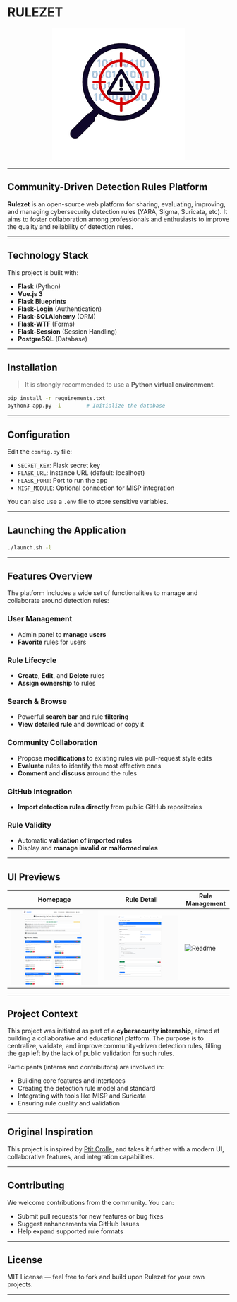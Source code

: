 # RULEZET

<p align="center">
  <img src="https://raw.githubusercontent.com/ngsoti/rulezet-core/main/doc/rulezet.png" width="300" alt="Rulezet logo">
</p>

---

## Community-Driven Detection Rules Platform

**Rulezet** is an open-source web platform for sharing, evaluating, improving, and managing cybersecurity detection rules (YARA, Sigma, Suricata, etc). It aims to foster collaboration among professionals and enthusiasts to improve the quality and reliability of detection rules.

---

## Technology Stack

This project is built with:

- **Flask** (Python)
- **Vue.js 3**
- **Flask Blueprints**
- **Flask-Login** (Authentication)
- **Flask-SQLAlchemy** (ORM)
- **Flask-WTF** (Forms)
- **Flask-Session** (Session Handling)
- **PostgreSQL** (Database)

---

## Installation

> It is strongly recommended to use a **Python virtual environment**.

```bash
pip install -r requirements.txt
python3 app.py -i        # Initialize the database
```

---

## Configuration

Edit the `config.py` file:

- `SECRET_KEY`: Flask secret key
- `FLASK_URL`: Instance URL (default: localhost)
- `FLASK_PORT`: Port to run the app
- `MISP_MODULE`: Optional connection for MISP integration

You can also use a `.env` file to store sensitive variables.

---

## Launching the Application

```bash
./launch.sh -l
```

---

## Features Overview

The platform includes a wide set of functionalities to manage and collaborate around detection rules:

### User Management
- Admin panel to **manage users**  
- **Favorite** rules for users

### Rule Lifecycle
- **Create**, **Edit**, and **Delete** rules  
- **Assign ownership** to rules  

### Search & Browse
- Powerful **search bar** and rule **filtering**  
- **View detailed rule** and download or copy it  

### Community Collaboration
- Propose **modifications** to existing rules via pull-request style edits 
- **Evaluate** rules to identify the most effective ones
- **Comment** and **discuss** arround the rules  

### GitHub Integration
- **Import detection rules directly** from public GitHub repositories  

### Rule Validity
- Automatic **validation of imported rules**
- Display and **manage invalid or malformed rules**  

---

## UI Previews

| Homepage | Rule Detail | Rule Management |
|---------|--------------|-----------------|
| ![Home](https://raw.githubusercontent.com/ngsoti/rulezet-core/main/doc/rulezet_readme.png) | ![Detail](https://raw.githubusercontent.com/ngsoti/rulezet-core/main/doc/rulezet_detail_readme.png) | ![Readme](https://raw.githubusercontent.com/ngsoti/rulezet-core/main/doc/rulezet_create.png) |

---

## Project Context

This project was initiated as part of a **cybersecurity internship**, aimed at building a collaborative and educational platform. The purpose is to centralize, validate, and improve community-driven detection rules, filling the gap left by the lack of public validation for such rules.

Participants (interns and contributors) are involved in:
- Building core features and interfaces
- Creating the detection rule model and standard
- Integrating with tools like MISP and Suricata
- Ensuring rule quality and validation

---

## Original Inspiration

This project is inspired by [Ptit Crolle](https://github.com/DavidCruciani/ptit-crolle), and takes it further with a modern UI, collaborative features, and integration capabilities.

---

## Contributing

We welcome contributions from the community. You can:
- Submit pull requests for new features or bug fixes
- Suggest enhancements via GitHub Issues
- Help expand supported rule formats

---

## License

MIT License — feel free to fork and build upon Rulezet for your own projects.

---